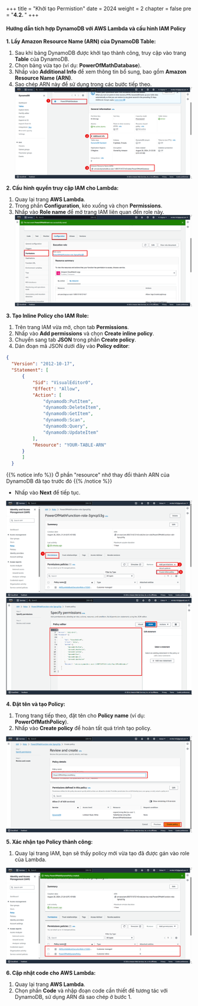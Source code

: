 +++
title = "Khởi tạo Permistion"
date = 2024
weight = 2
chapter = false
pre = "<b>4.2. </b>"
+++




#### Hướng dẫn tích hợp DynamoDB với AWS Lambda và cấu hình IAM Policy

**1. Lấy Amazon Resource Name (ARN) của DynamoDB Table:**
   1. Sau khi bảng DynamoDB được khởi tạo thành công, truy cập vào trang **Table** của DynamoDB.
   2. Chọn bảng vừa tạo (ví dụ: **PowerOfMathDatabase**).
   3. Nhấp vào **Additional Info** để xem thông tin bổ sung, bao gồm **Amazon Resource Name (ARN)**.
   4. Sao chép ARN này để sử dụng trong các bước tiếp theo.
![DynamoDB](/images/4/6.png)

**2. Cấu hình quyền truy cập IAM cho Lambda:**
   1. Quay lại trang **AWS Lambda**.
   2. Trong phần **Configuration**, kéo xuống và chọn **Permissions**.
   3. Nhấp vào **Role name** để mở trang IAM liên quan đến role này.
![DynamoDB](/images/4/permision.png)

**3. Tạo Inline Policy cho IAM Role:**
   1. Trên trang IAM vừa mở, chọn tab **Permissions**.
   2. Nhấp vào **Add permissions** và chọn **Create inline policy**.
   3. Chuyển sang tab **JSON** trong phần **Create policy**.
   4. Dán đoạn mã JSON dưới đây vào **Policy editor**:
  ```json
  {
    "Version": "2012-10-17",
    "Statement": [
        {
            "Sid": "VisualEditor0",
            "Effect": "Allow",
            "Action": [
                "dynamodb:PutItem",
                "dynamodb:DeleteItem",
                "dynamodb:GetItem",
                "dynamodb:Scan",
                "dynamodb:Query",
                "dynamodb:UpdateItem"
            ],
            "Resource": "YOUR-TABLE-ARN"
        }
        ]
    }
  ```
  {{% notice info %}}
  Ở phần "resource" nhớ thay đổi thành ARN của DynamoDB đã tạo trước đó
  {{% /notice %}}
   - Nhấp vào **Next** để tiếp tục.
  
![DynamoDB](/images/4/8.png)
![DynamoDB](/images/4/9.png)

**4. Đặt tên và tạo Policy:**
   1. Trong trang tiếp theo, đặt tên cho **Policy name** (ví dụ: **PowerOfMathPolicy**).
   2. Nhấp vào **Create policy** để hoàn tất quá trình tạo policy.

![DynamoDB](/images/4/10.png)

**5. Xác nhận tạo Policy thành công:**
   1. Quay lại trang IAM, bạn sẽ thấy policy mới vừa tạo đã được gán vào role của Lambda.

![DynamoDB](/images/4/11.png)


**6. Cập nhật code cho AWS Lambda:**
   1. Quay lại trang **AWS Lambda**.
   2. Chọn phần **Code** và nhập đoạn code cần thiết để tương tác với DynamoDB, sử dụng ARN đã sao chép ở bước 1.



